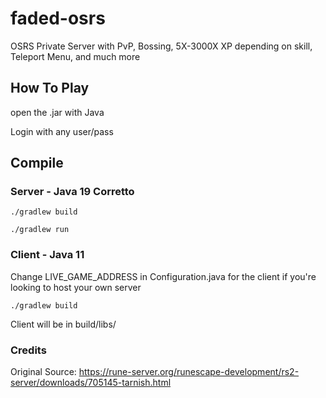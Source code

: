 # faded-osrs

OSRS Private Server with PvP, Bossing, 5X-3000X XP depending on skill, Teleport Menu, and much more

## How To Play
open the .jar with Java

Login with any user/pass

## Compile

### Server - Java 19 Corretto

```./gradlew build```

```./gradlew run```

### Client - Java 11

 Change LIVE_GAME_ADDRESS in Configuration.java for the client if you're looking to host your own server

```./gradlew build```

 Client will be in build/libs/

### Credits

Original Source: https://rune-server.org/runescape-development/rs2-server/downloads/705145-tarnish.html
